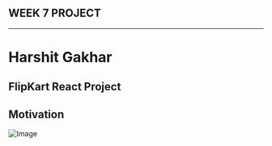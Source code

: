 ## WEEK 7 PROJECT
___

# Harshit Gakhar

## FlipKart React Project

## Motivation

![Image ](https://drive.google.com/drive/recent)
